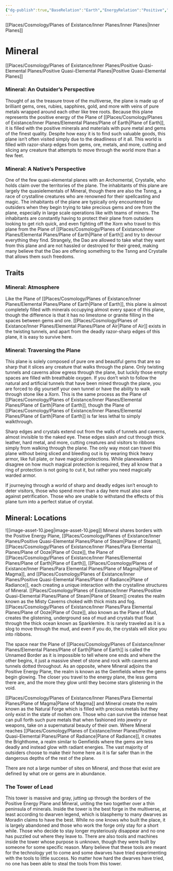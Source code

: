 ```yaml
---
{"dg-publish":true,"BaseRelation":"Earth","EnergyRelation":"Positive","aliases":null,"tags":null,"permalink":"/places/cosmology/planes-of-existance/inner-planes/positive-quasi-elemental-planes/plane-of-mineral/","dgHomeLink":true,"dgPassFrontmatter":true}
---
```


[[Places/Cosmology/Planes of Existance/Inner Planes/Inner Planes|Inner Planes]]
# Mineral
[[Places/Cosmology/Planes of Existance/Inner Planes/Positive Quasi-Elemental Planes/Positive Quasi-Elemental Planes|Positive Quasi-Elemental Planes]]
### Mineral: An Outsider’s Perspective
Thought of as the treasure trove of the multiverse, the plane is made up of brilliant gems, ores, rubies, sapphires, gold, and more with veins of pure metals wrapped around each other like tree roots. Because this plane represents the positive energy of the Plane of [[Places/Cosmology/Planes of Existance/Inner Planes/Elemental Planes/Plane of Earth|Plane of Earth]], it is filled with the positive minerals and materials with pure metal and gems of the finest quality. Despite how easy it is to find such valuable goods, this plane isn’t often visited simply due to the deadliness of it all. This world is filled with razor-sharp edges from gems, ore, metals, and more, cutting and slicing any creature that attempts to move through the world more than a few feet.

### Mineral: A Native’s Perspective
One of the few quasi-elemental planes with an Archomental, Crystalle, who holds claim over the territories of the plane. The inhabitants of this plane are largely the quasielementals of Mineral, though there are also the Tsnng, a race of crystalline creatures who are renowned for their spellcasting and magic. The inhabitants of the plane are typically only encountered by outsiders when they begin trying to take precious gems and ore from the plane, especially in large scale operations like with teams of miners. The inhabitants are constantly having to protect their plane from outsiders looking to get rich quick, and even fighting off the Xorn who travel to this plane from the Plane of [[Places/Cosmology/Planes of Existance/Inner Planes/Elemental Planes/Plane of Earth|Plane of Earth]] and try to devour everything they find. Strangely, the Dao are allowed to take what they want from this plane and are not hassled or destroyed for their greed, making many believe that the Dao are offering something to the Tsnng and Crystalle that allows them such freedoms.

## Traits
### Mineral: Atmosphere
Like the Plane of [[Places/Cosmology/Planes of Existance/Inner Planes/Elemental Planes/Plane of Earth|Plane of Earth]], this plane is almost completely filled with minerals occupying almost every space of this plane, though the difference is that it has no limestone or granite filling in the spaces between gems and ore. [[Places/Cosmology/Planes of Existance/Inner Planes/Elemental Planes/Plane of Air|Plane of Air]] exists in the twisting tunnels, and apart from the deadly razor-sharp edges of this plane, it is easy to survive here.

### Mineral: Traversing the Plane
This plane is solely composed of pure ore and beautiful gems that are so sharp that it slices any creature that walks through the plane. Only twisting tunnels and caverns allow egress through the plane, but luckily those empty spaces are filled with breathable oxygen. If you don’t wish to follow the natural and artificial tunnels that have been mined through the plane, you are forced to dig yourself your own tunnel or have the ability to walk through stone like a Xorn. This is the same process as the Plane of [[Places/Cosmology/Planes of Existance/Inner Planes/Elemental Planes/Plane of Earth|Plane of Earth]], though the Plane of [[Places/Cosmology/Planes of Existance/Inner Planes/Elemental Planes/Plane of Earth|Plane of Earth]] is far less lethal to simply walkthrough.

Sharp edges and crystals extend out from the walls of tunnels and caverns, almost invisible to the naked eye. These edges slash and cut through thick leather, hard metal, and more, cutting creatures and visitors to ribbons simply from walking through the plane. The only way most can travel this plane without being sliced and bleeding out is by wearing thick heavy armor, like full plate, or have magical protections. While planewalkers disagree on how much magical protection is required, they all know that a ring of protection is not going to cut it, but rather you need magically warded armor.

If journeying through a world of sharp and deadly edges isn’t enough to deter visitors, those who spend more than a day here must also save against petrification. Those who are unable to withstand the effects of this plane turn into a perfect statue of crystal.

## Mineral: Locations
![[image-asset-10.jpeg|image-asset-10.jpeg]]
Mineral shares borders with the Positive Energy Plane, [[Places/Cosmology/Planes of Existance/Inner Planes/Positive Quasi-Elemental Planes/Plane of Steam|Plane of Steam]], [[Places/Cosmology/Planes of Existance/Inner Planes/Para Elemental Planes/Plane of Ooze|Plane of Ooze]], the Plane of [[Places/Cosmology/Planes of Existance/Inner Planes/Elemental Planes/Plane of Earth|Plane of Earth]], [[Places/Cosmology/Planes of Existance/Inner Planes/Para Elemental Planes/Plane of Magma|Plane of Magma]], and [[Places/Cosmology/Planes of Existance/Inner Planes/Positive Quasi-Elemental Planes/Plane of Radiance|Plane of Radiance]], each creating a unique interaction with the crystalline structures of Mineral. [[Places/Cosmology/Planes of Existance/Inner Planes/Positive Quasi-Elemental Planes/Plane of Steam|Plane of Steam]] creates the realm known as the Misty Caverns choked with thick mists and fog. [[Places/Cosmology/Planes of Existance/Inner Planes/Para Elemental Planes/Plane of Ooze|Plane of Ooze]], also known as the Plane of Mud, creates the glistening, underground sea of mud and crystals that float through the thick ocean known as Sparklemire. It is rarely traveled as it is a slog to move through the mud, and even if you do, the crystals will slice you into ribbons.

The space near the Plane of [[Places/Cosmology/Planes of Existance/Inner Planes/Elemental Planes/Plane of Earth|Plane of Earth]] is called the Unnamed Border as it is impossible to tell where one ends and where the other begins, it just a massive sheet of stone and rock with caverns and tunnels dotted throughout. As an opposite, where Mineral adjoins the Positive Energy Plane, the realm is known as the Gemfields where the gems begin glowing. The closer you travel to the energy plane, the less gems there are, and the more they glow until they become stars glistening in the void. 

[[Places/Cosmology/Planes of Existance/Inner Planes/Para Elemental Planes/Plane of Magma|Plane of Magma]] and Mineral create the realm known as the Natural Forge which is filled with precious metals but they only exist in the state of molten ore. Those who can survive the intense heat can pull forth such pure metals that when fashioned into jewelry or weapons, take on a supernatural beauty of their own. Where Mineral reaches [[Places/Cosmology/Planes of Existance/Inner Planes/Positive Quasi-Elemental Planes/Plane of Radiance|Plane of Radiance]], it creates the Brighthome, a realm similar to Gemfields where the gems are less deadly and instead glow with radiant energies. The vast majority of outsiders choose to make their home here as it is far safer than in the dangerous depths of the rest of the plane. 

There are not a large number of sites on Mineral, and those that exist are defined by what ore or gems are in abundance.

### The Tower of Lead

This tower is massive and gray, jutting up through the borders of the Positive Energy Plane and Mineral, uniting the two together over a thin peninsula of minerals. Inside the tower is the best forge in the multiverse, at least according to dwarven legend, which is blasphemy to many dwarves as Moradin claims to have the best. While no one knows who built the place, it is largely abandoned and those who work the forge only stay for a short while. Those who decide to stay longer mysteriously disappear and no one has puzzled out where they leave to. There are also tools and machines inside the tower whose purpose is unknown, though they were built by someone for some specific reason. Many believe that these tools are meant for the technology yet to come and some dwarves have tried experimenting with the tools to little success. No matter how hard the dwarves have tried, no one has been able to steal the tools from this tower.